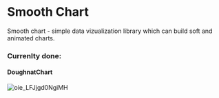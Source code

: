 # Smooth Chart

Smooth chart - simple data vizualization library which can build soft and animated charts.

### Currenlty done:

#### DoughnatChart

![oie_LFJjgd0NgiMH](https://github.com/albor09/Smooth_chart/assets/79325294/29d77e3a-320b-416a-8e3e-4a9697475853)
